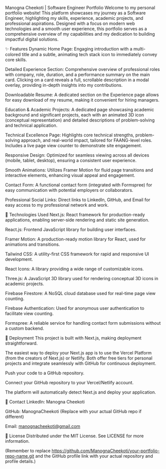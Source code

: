 Manogna Cheekoti | Software Engineer Portfolio
Welcome to my personal portfolio website! This platform showcases my journey as a Software Engineer, highlighting my skills, experience, academic projects, and professional aspirations. Designed with a focus on modern web technologies and a smooth user experience, this portfolio serves as a comprehensive overview of my capabilities and my dedication to building impactful digital solutions.

✨ Features
Dynamic Home Page: Engaging introduction with a multi-colored title and a subtle, animating tech stack icon to immediately convey core skills.

Detailed Experience Section: Comprehensive overview of professional roles with company, role, duration, and a performance summary on the main card. Clicking on a card reveals a full, scrollable description in a modal overlay, providing in-depth insights into my contributions.

Downloadable Resume: A dedicated section on the Experience page allows for easy download of my resume, making it convenient for hiring managers.

Education & Academic Projects: A dedicated page showcasing academic background and significant projects, each with an animated 3D icon (conceptual representation) and detailed descriptions of problem-solving and technical application.

Technical Excellence Page: Highlights core technical strengths, problem-solving approach, and real-world impact, tailored for FAANG-level roles. Includes a live page view counter to demonstrate site engagement.

Responsive Design: Optimized for seamless viewing across all devices (mobile, tablet, desktop), ensuring a consistent user experience.

Smooth Animations: Utilizes Framer Motion for fluid page transitions and interactive elements, enhancing visual appeal and engagement.

Contact Form: A functional contact form (integrated with Formspree) for easy communication with potential employers or collaborators.

Professional Social Links: Direct links to LinkedIn, GitHub, and Email for easy access to my professional network and work.

🚀 Technologies Used
Next.js: React framework for production-ready applications, enabling server-side rendering and static site generation.

React.js: Frontend JavaScript library for building user interfaces.

Framer Motion: A production-ready motion library for React, used for animations and transitions.

Tailwind CSS: A utility-first CSS framework for rapid and responsive UI development.

React Icons: A library providing a wide range of customizable icons.

Three.js: A JavaScript 3D library used for rendering conceptual 3D icons in academic projects.

Firebase Firestore: A NoSQL cloud database used for real-time page view counting.

Firebase Authentication: Used for anonymous user authentication to facilitate view counting.

Formspree: A reliable service for handling contact form submissions without a custom backend.

🚀 Deployment
This project is built with Next.js, making deployment straightforward.

The easiest way to deploy your Next.js app is to use the Vercel Platform (from the creators of Next.js) or Netlify. Both offer free tiers for personal projects and integrate seamlessly with GitHub for continuous deployment.

Push your code to a GitHub repository.

Connect your GitHub repository to your Vercel/Netlify account.

The platform will automatically detect Next.js and deploy your application.

📧 Contact
LinkedIn: Manogna Cheekoti

GitHub: ManognaCheekoti (Replace with your actual GitHub repo if different)

Email: manognacheekoti@gmail.com

📄 License
Distributed under the MIT License. See LICENSE for more information.

(Remember to replace https://github.com/ManognaCheekoti/your-portfolio-repo-name.git and the GitHub profile link with your actual repository and profile details.)